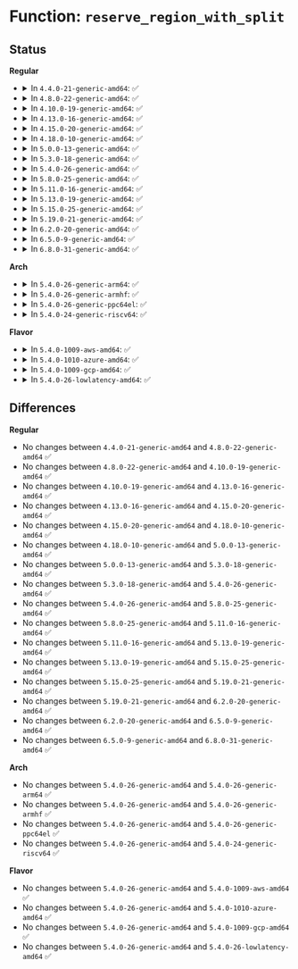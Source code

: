 # Function: <code>reserve_region_with_split</code>

## Status
<b>Regular</b>
<ul>
<li>
<details>
<summary>In <code>4.4.0-21-generic-amd64</code>: ✅</summary>

```c
void reserve_region_with_split(struct resource * root, resource_size_t start, resource_size_t end, const char * name)
```

```json
{
  "name": "reserve_region_with_split",
  "collision_type": "Unique Global",
  "inline_type": "No",
  "funcs": [
    {
      "addr": 18446744071595080672,
      "name": "reserve_region_with_split",
      "external": true,
      "loc": "kernel/resource.c:993",
      "file": "kernel/resource.c",
      "inline": "seen, unknown",
      "caller_inline": [],
      "caller_func": [
        "arch/x86/kernel/e820.c:e820_reserve_resources_late"
      ]
    }
  ],
  "symbols": [
    {
      "addr": 18446744071595080672,
      "name": "reserve_region_with_split",
      "section": ".init.text",
      "bind": "STB_GLOBAL",
      "size": 391
    }
  ]
}
```
</details>
</li>
<li>
<details>
<summary>In <code>4.8.0-22-generic-amd64</code>: ✅</summary>

```c
void reserve_region_with_split(struct resource * root, resource_size_t start, resource_size_t end, const char * name)
```

```json
{
  "name": "reserve_region_with_split",
  "collision_type": "Unique Global",
  "inline_type": "No",
  "funcs": [
    {
      "addr": 18446744071595248009,
      "name": "reserve_region_with_split",
      "external": true,
      "loc": "kernel/resource.c:1059",
      "file": "kernel/resource.c",
      "inline": "seen, unknown",
      "caller_inline": [],
      "caller_func": [
        "arch/x86/kernel/e820.c:e820_reserve_resources_late"
      ]
    }
  ],
  "symbols": [
    {
      "addr": 18446744071595248009,
      "name": "reserve_region_with_split",
      "section": ".init.text",
      "bind": "STB_GLOBAL",
      "size": 412
    }
  ]
}
```
</details>
</li>
<li>
<details>
<summary>In <code>4.10.0-19-generic-amd64</code>: ✅</summary>

```c
void reserve_region_with_split(struct resource * root, resource_size_t start, resource_size_t end, const char * name)
```

```json
{
  "name": "reserve_region_with_split",
  "collision_type": "Unique Global",
  "inline_type": "No",
  "funcs": [
    {
      "addr": 18446744071595492174,
      "name": "reserve_region_with_split",
      "external": true,
      "loc": "kernel/resource.c:1059",
      "file": "kernel/resource.c",
      "inline": "seen, unknown",
      "caller_inline": [],
      "caller_func": [
        "arch/x86/kernel/e820.c:e820_reserve_resources_late"
      ]
    }
  ],
  "symbols": [
    {
      "addr": 18446744071595492174,
      "name": "reserve_region_with_split",
      "section": ".init.text",
      "bind": "STB_GLOBAL",
      "size": 412
    }
  ]
}
```
</details>
</li>
<li>
<details>
<summary>In <code>4.13.0-16-generic-amd64</code>: ✅</summary>

```c
void reserve_region_with_split(struct resource * root, resource_size_t start, resource_size_t end, const char * name)
```

```json
{
  "name": "reserve_region_with_split",
  "collision_type": "Unique Global",
  "inline_type": "No",
  "funcs": [
    {
      "addr": 18446744071596413316,
      "name": "reserve_region_with_split",
      "external": true,
      "loc": "kernel/resource.c:1059",
      "file": "kernel/resource.c",
      "inline": "seen, unknown",
      "caller_inline": [],
      "caller_func": [
        "arch/x86/kernel/e820.c:e820__reserve_resources_late"
      ]
    }
  ],
  "symbols": [
    {
      "addr": 18446744071596413316,
      "name": "reserve_region_with_split",
      "section": ".init.text",
      "bind": "STB_GLOBAL",
      "size": 397
    }
  ]
}
```
</details>
</li>
<li>
<details>
<summary>In <code>4.15.0-20-generic-amd64</code>: ✅</summary>

```c
void reserve_region_with_split(struct resource * root, resource_size_t start, resource_size_t end, const char * name)
```

```json
{
  "name": "reserve_region_with_split",
  "collision_type": "Unique Global",
  "inline_type": "No",
  "funcs": [
    {
      "addr": 18446744071602738037,
      "name": "reserve_region_with_split",
      "external": true,
      "loc": "kernel/resource.c:1077",
      "file": "kernel/resource.c",
      "inline": "seen, unknown",
      "caller_inline": [],
      "caller_func": [
        "arch/x86/kernel/e820.c:e820__reserve_resources_late"
      ]
    }
  ],
  "symbols": [
    {
      "addr": 18446744071602738037,
      "name": "reserve_region_with_split",
      "section": ".init.text",
      "bind": "STB_GLOBAL",
      "size": 397
    }
  ]
}
```
</details>
</li>
<li>
<details>
<summary>In <code>4.18.0-10-generic-amd64</code>: ✅</summary>

```c
void reserve_region_with_split(struct resource * root, resource_size_t start, resource_size_t end, const char * name)
```

```json
{
  "name": "reserve_region_with_split",
  "collision_type": "Unique Global",
  "inline_type": "No",
  "funcs": [
    {
      "addr": 18446744071602910531,
      "name": "reserve_region_with_split",
      "external": true,
      "loc": "kernel/resource.c:1047",
      "file": "kernel/resource.c",
      "inline": "seen, unknown",
      "caller_inline": [],
      "caller_func": [
        "arch/x86/kernel/e820.c:e820__reserve_resources_late"
      ]
    }
  ],
  "symbols": [
    {
      "addr": 18446744071602910531,
      "name": "reserve_region_with_split",
      "section": ".init.text",
      "bind": "STB_GLOBAL",
      "size": 415
    }
  ]
}
```
</details>
</li>
<li>
<details>
<summary>In <code>5.0.0-13-generic-amd64</code>: ✅</summary>

```c
void reserve_region_with_split(struct resource * root, resource_size_t start, resource_size_t end, const char * name)
```

```json
{
  "name": "reserve_region_with_split",
  "collision_type": "Unique Global",
  "inline_type": "No",
  "funcs": [
    {
      "addr": 18446744071604708139,
      "name": "reserve_region_with_split",
      "external": true,
      "loc": "kernel/resource.c:1042",
      "file": "kernel/resource.c",
      "inline": "seen, unknown",
      "caller_inline": [],
      "caller_func": [
        "arch/x86/kernel/e820.c:e820__reserve_resources_late"
      ]
    }
  ],
  "symbols": [
    {
      "addr": 18446744071604708139,
      "name": "reserve_region_with_split",
      "section": ".init.text",
      "bind": "STB_GLOBAL",
      "size": 415
    }
  ]
}
```
</details>
</li>
<li>
<details>
<summary>In <code>5.3.0-18-generic-amd64</code>: ✅</summary>

```c
void reserve_region_with_split(struct resource * root, resource_size_t start, resource_size_t end, const char * name)
```

```json
{
  "name": "reserve_region_with_split",
  "collision_type": "Unique Global",
  "inline_type": "No",
  "funcs": [
    {
      "addr": 18446744071604808467,
      "name": "reserve_region_with_split",
      "external": true,
      "loc": "kernel/resource.c:1056",
      "file": "kernel/resource.c",
      "inline": "seen, unknown",
      "caller_inline": [],
      "caller_func": [
        "arch/x86/kernel/e820.c:e820__reserve_resources_late"
      ]
    }
  ],
  "symbols": [
    {
      "addr": 18446744071604808467,
      "name": "reserve_region_with_split",
      "section": ".init.text",
      "bind": "STB_GLOBAL",
      "size": 433
    }
  ]
}
```
</details>
</li>
<li>
<details>
<summary>In <code>5.4.0-26-generic-amd64</code>: ✅</summary>

```c
void reserve_region_with_split(struct resource * root, resource_size_t start, resource_size_t end, const char * name)
```

```json
{
  "name": "reserve_region_with_split",
  "collision_type": "Unique Global",
  "inline_type": "No",
  "funcs": [
    {
      "addr": 18446744071604842780,
      "name": "reserve_region_with_split",
      "external": true,
      "loc": "kernel/resource.c:1056",
      "file": "kernel/resource.c",
      "inline": "seen, unknown",
      "caller_inline": [],
      "caller_func": [
        "arch/x86/kernel/e820.c:e820__reserve_resources_late"
      ]
    }
  ],
  "symbols": [
    {
      "addr": 18446744071604842780,
      "name": "reserve_region_with_split",
      "section": ".init.text",
      "bind": "STB_GLOBAL",
      "size": 421
    }
  ]
}
```
</details>
</li>
<li>
<details>
<summary>In <code>5.8.0-25-generic-amd64</code>: ✅</summary>

```c
void reserve_region_with_split(struct resource * root, resource_size_t start, resource_size_t end, const char * name)
```

```json
{
  "name": "reserve_region_with_split",
  "collision_type": "Unique Global",
  "inline_type": "No",
  "funcs": [
    {
      "addr": 18446744071609177455,
      "name": "reserve_region_with_split",
      "external": true,
      "loc": "kernel/resource.c:1056",
      "file": "kernel/resource.c",
      "inline": "seen, unknown",
      "caller_inline": [],
      "caller_func": [
        "arch/x86/kernel/e820.c:e820__reserve_resources_late"
      ]
    }
  ],
  "symbols": [
    {
      "addr": 18446744071609177455,
      "name": "reserve_region_with_split",
      "section": ".init.text",
      "bind": "STB_GLOBAL",
      "size": 174
    }
  ]
}
```
</details>
</li>
<li>
<details>
<summary>In <code>5.11.0-16-generic-amd64</code>: ✅</summary>

```c
void reserve_region_with_split(struct resource * root, resource_size_t start, resource_size_t end, const char * name)
```

```json
{
  "name": "reserve_region_with_split",
  "collision_type": "Unique Global",
  "inline_type": "No",
  "funcs": [
    {
      "addr": 18446744071612242889,
      "name": "reserve_region_with_split",
      "external": true,
      "loc": "kernel/resource.c:1063",
      "file": "kernel/resource.c",
      "inline": "seen, unknown",
      "caller_inline": [],
      "caller_func": [
        "arch/x86/kernel/e820.c:e820__reserve_resources_late"
      ]
    }
  ],
  "symbols": [
    {
      "addr": 18446744071612242889,
      "name": "reserve_region_with_split",
      "section": ".init.text",
      "bind": "STB_GLOBAL",
      "size": 174
    }
  ]
}
```
</details>
</li>
<li>
<details>
<summary>In <code>5.13.0-19-generic-amd64</code>: ✅</summary>

```c
void reserve_region_with_split(struct resource * root, resource_size_t start, resource_size_t end, const char * name)
```

```json
{
  "name": "reserve_region_with_split",
  "collision_type": "Unique Global",
  "inline_type": "No",
  "funcs": [
    {
      "addr": 18446744071614383241,
      "name": "reserve_region_with_split",
      "external": true,
      "loc": "kernel/resource.c:1055",
      "file": "kernel/resource.c",
      "inline": "seen, unknown",
      "caller_inline": [],
      "caller_func": [
        "arch/x86/kernel/e820.c:e820__reserve_resources_late"
      ]
    }
  ],
  "symbols": [
    {
      "addr": 18446744071614383241,
      "name": "reserve_region_with_split",
      "section": ".init.text",
      "bind": "STB_GLOBAL",
      "size": 421
    }
  ]
}
```
</details>
</li>
<li>
<details>
<summary>In <code>5.15.0-25-generic-amd64</code>: ✅</summary>

```c
void reserve_region_with_split(struct resource * root, resource_size_t start, resource_size_t end, const char * name)
```

```json
{
  "name": "reserve_region_with_split",
  "collision_type": "Unique Global",
  "inline_type": "No",
  "funcs": [
    {
      "addr": 18446744071615316251,
      "name": "reserve_region_with_split",
      "external": true,
      "loc": "kernel/resource.c:1055",
      "file": "kernel/resource.c",
      "inline": "seen, unknown",
      "caller_inline": [],
      "caller_func": [
        "arch/x86/kernel/e820.c:e820__reserve_resources_late"
      ]
    }
  ],
  "symbols": [
    {
      "addr": 18446744071615316251,
      "name": "reserve_region_with_split",
      "section": ".init.text",
      "bind": "STB_GLOBAL",
      "size": 421
    }
  ]
}
```
</details>
</li>
<li>
<details>
<summary>In <code>5.19.0-21-generic-amd64</code>: ✅</summary>

```c
void reserve_region_with_split(struct resource * root, resource_size_t start, resource_size_t end, const char * name)
```

```json
{
  "name": "reserve_region_with_split",
  "collision_type": "Unique Global",
  "inline_type": "No",
  "funcs": [
    {
      "addr": 18446744071617098144,
      "name": "reserve_region_with_split",
      "external": true,
      "loc": "kernel/resource.c:1042",
      "file": "kernel/resource.c",
      "inline": "seen, unknown",
      "caller_inline": [],
      "caller_func": [
        "arch/x86/kernel/e820.c:e820__reserve_resources_late"
      ]
    }
  ],
  "symbols": [
    {
      "addr": 18446744071617098144,
      "name": "reserve_region_with_split",
      "section": ".init.text",
      "bind": "STB_GLOBAL",
      "size": 452
    }
  ]
}
```
</details>
</li>
<li>
<details>
<summary>In <code>6.2.0-20-generic-amd64</code>: ✅</summary>

```c
void reserve_region_with_split(struct resource * root, resource_size_t start, resource_size_t end, const char * name)
```

```json
{
  "name": "reserve_region_with_split",
  "collision_type": "Unique Global",
  "inline_type": "No",
  "funcs": [
    {
      "addr": 18446744071627759392,
      "name": "reserve_region_with_split",
      "external": true,
      "loc": "kernel/resource.c:1050",
      "file": "kernel/resource.c",
      "inline": "seen, unknown",
      "caller_inline": [],
      "caller_func": [
        "arch/x86/kernel/e820.c:e820__reserve_resources_late"
      ]
    }
  ],
  "symbols": [
    {
      "addr": 18446744071627759392,
      "name": "reserve_region_with_split",
      "section": ".init.text",
      "bind": "STB_GLOBAL",
      "size": 495
    }
  ]
}
```
</details>
</li>
<li>
<details>
<summary>In <code>6.5.0-9-generic-amd64</code>: ✅</summary>

```c
void reserve_region_with_split(struct resource * root, resource_size_t start, resource_size_t end, const char * name)
```

```json
{
  "name": "reserve_region_with_split",
  "collision_type": "Unique Global",
  "inline_type": "No",
  "funcs": [
    {
      "addr": 18446744071619519984,
      "name": "reserve_region_with_split",
      "external": true,
      "loc": "kernel/resource.c:1050",
      "file": "kernel/resource.c",
      "inline": "seen, unknown",
      "caller_inline": [],
      "caller_func": [
        "arch/x86/kernel/e820.c:e820__reserve_resources_late"
      ]
    }
  ],
  "symbols": [
    {
      "addr": 18446744071619519984,
      "name": "reserve_region_with_split",
      "section": ".init.text",
      "bind": "STB_GLOBAL",
      "size": 529
    }
  ]
}
```
</details>
</li>
<li>
<details>
<summary>In <code>6.8.0-31-generic-amd64</code>: ✅</summary>

```c
void reserve_region_with_split(struct resource * root, resource_size_t start, resource_size_t end, const char * name)
```

```json
{
  "name": "reserve_region_with_split",
  "collision_type": "Unique Global",
  "inline_type": "No",
  "funcs": [
    {
      "addr": 18446744071621816992,
      "name": "reserve_region_with_split",
      "external": true,
      "loc": "kernel/resource.c:1105",
      "file": "kernel/resource.c",
      "inline": "seen, unknown",
      "caller_inline": [],
      "caller_func": [
        "arch/x86/kernel/e820.c:e820__reserve_resources_late"
      ]
    }
  ],
  "symbols": [
    {
      "addr": 18446744071621816992,
      "name": "reserve_region_with_split",
      "section": ".init.text",
      "bind": "STB_GLOBAL",
      "size": 623
    }
  ]
}
```
</details>
</li>
</ul>
<b>Arch</b>
<ul>
<li>
<details>
<summary>In <code>5.4.0-26-generic-arm64</code>: ✅</summary>

```c
void reserve_region_with_split(struct resource * root, resource_size_t start, resource_size_t end, const char * name)
```

```json
{
  "name": "reserve_region_with_split",
  "collision_type": "Unique Global",
  "inline_type": "No",
  "funcs": [
    {
      "addr": 18446603336510875492,
      "name": "reserve_region_with_split",
      "external": true,
      "loc": "kernel/resource.c:1056",
      "file": "kernel/resource.c",
      "inline": "seen, unknown",
      "caller_inline": [],
      "caller_func": [
        "arch/arm64/kernel/setup.c:reserve_memblock_reserved_regions"
      ]
    }
  ],
  "symbols": [
    {
      "addr": 18446603336510875492,
      "name": "reserve_region_with_split",
      "section": ".init.text",
      "bind": "STB_GLOBAL",
      "size": 440
    }
  ]
}
```
</details>
</li>
<li>
<details>
<summary>In <code>5.4.0-26-generic-armhf</code>: ✅</summary>

```c
void reserve_region_with_split(struct resource * root, resource_size_t start, resource_size_t end, const char * name)
```

```json
{
  "name": "reserve_region_with_split",
  "collision_type": "Unique Global",
  "inline_type": "No",
  "funcs": [
    {
      "addr": 3243362140,
      "name": "reserve_region_with_split",
      "external": true,
      "loc": "kernel/resource.c:1056",
      "file": "kernel/resource.c",
      "inline": "seen, unknown",
      "caller_inline": [],
      "caller_func": []
    }
  ],
  "symbols": [
    {
      "addr": 3243362140,
      "name": "reserve_region_with_split",
      "section": ".init.text",
      "bind": "STB_GLOBAL",
      "size": 508
    }
  ]
}
```
</details>
</li>
<li>
<details>
<summary>In <code>5.4.0-26-generic-ppc64el</code>: ✅</summary>

```c
void reserve_region_with_split(struct resource * root, resource_size_t start, resource_size_t end, const char * name)
```

```json
{
  "name": "reserve_region_with_split",
  "collision_type": "Unique Global",
  "inline_type": "No",
  "funcs": [
    {
      "addr": 13835058055302505648,
      "name": "reserve_region_with_split",
      "external": true,
      "loc": "kernel/resource.c:1056",
      "file": "kernel/resource.c",
      "inline": "seen, unknown",
      "caller_inline": [],
      "caller_func": []
    }
  ],
  "symbols": [
    {
      "addr": 13835058055302505648,
      "name": "reserve_region_with_split",
      "section": ".init.text",
      "bind": "STB_GLOBAL",
      "size": 552
    }
  ]
}
```
</details>
</li>
<li>
<details>
<summary>In <code>5.4.0-24-generic-riscv64</code>: ✅</summary>

```c
void reserve_region_with_split(struct resource * root, resource_size_t start, resource_size_t end, const char * name)
```

```json
{
  "name": "reserve_region_with_split",
  "collision_type": "Unique Global",
  "inline_type": "No",
  "funcs": [
    {
      "addr": 18446743936270617678,
      "name": "reserve_region_with_split",
      "external": true,
      "loc": "kernel/resource.c:1056",
      "file": "kernel/resource.c",
      "inline": "seen, unknown",
      "caller_inline": [],
      "caller_func": []
    }
  ],
  "symbols": [
    {
      "addr": 18446743936270617678,
      "name": "reserve_region_with_split",
      "section": ".init.text",
      "bind": "STB_GLOBAL",
      "size": 396
    }
  ]
}
```
</details>
</li>
</ul>
<b>Flavor</b>
<ul>
<li>
<details>
<summary>In <code>5.4.0-1009-aws-amd64</code>: ✅</summary>

```c
void reserve_region_with_split(struct resource * root, resource_size_t start, resource_size_t end, const char * name)
```

```json
{
  "name": "reserve_region_with_split",
  "collision_type": "Unique Global",
  "inline_type": "No",
  "funcs": [
    {
      "addr": 18446744071604748047,
      "name": "reserve_region_with_split",
      "external": true,
      "loc": "kernel/resource.c:1056",
      "file": "kernel/resource.c",
      "inline": "seen, unknown",
      "caller_inline": [],
      "caller_func": [
        "arch/x86/kernel/e820.c:e820__reserve_resources_late"
      ]
    }
  ],
  "symbols": [
    {
      "addr": 18446744071604748047,
      "name": "reserve_region_with_split",
      "section": ".init.text",
      "bind": "STB_GLOBAL",
      "size": 421
    }
  ]
}
```
</details>
</li>
<li>
<details>
<summary>In <code>5.4.0-1010-azure-amd64</code>: ✅</summary>

```c
void reserve_region_with_split(struct resource * root, resource_size_t start, resource_size_t end, const char * name)
```

```json
{
  "name": "reserve_region_with_split",
  "collision_type": "Unique Global",
  "inline_type": "No",
  "funcs": [
    {
      "addr": 18446744071604715664,
      "name": "reserve_region_with_split",
      "external": true,
      "loc": "kernel/resource.c:1056",
      "file": "kernel/resource.c",
      "inline": "seen, unknown",
      "caller_inline": [],
      "caller_func": [
        "arch/x86/kernel/e820.c:e820__reserve_resources_late"
      ]
    }
  ],
  "symbols": [
    {
      "addr": 18446744071604715664,
      "name": "reserve_region_with_split",
      "section": ".init.text",
      "bind": "STB_GLOBAL",
      "size": 421
    }
  ]
}
```
</details>
</li>
<li>
<details>
<summary>In <code>5.4.0-1009-gcp-amd64</code>: ✅</summary>

```c
void reserve_region_with_split(struct resource * root, resource_size_t start, resource_size_t end, const char * name)
```

```json
{
  "name": "reserve_region_with_split",
  "collision_type": "Unique Global",
  "inline_type": "No",
  "funcs": [
    {
      "addr": 18446744071604825614,
      "name": "reserve_region_with_split",
      "external": true,
      "loc": "kernel/resource.c:1056",
      "file": "kernel/resource.c",
      "inline": "seen, unknown",
      "caller_inline": [],
      "caller_func": [
        "arch/x86/kernel/e820.c:e820__reserve_resources_late"
      ]
    }
  ],
  "symbols": [
    {
      "addr": 18446744071604825614,
      "name": "reserve_region_with_split",
      "section": ".init.text",
      "bind": "STB_GLOBAL",
      "size": 421
    }
  ]
}
```
</details>
</li>
<li>
<details>
<summary>In <code>5.4.0-26-lowlatency-amd64</code>: ✅</summary>

```c
void reserve_region_with_split(struct resource * root, resource_size_t start, resource_size_t end, const char * name)
```

```json
{
  "name": "reserve_region_with_split",
  "collision_type": "Unique Global",
  "inline_type": "No",
  "funcs": [
    {
      "addr": 18446744071604846937,
      "name": "reserve_region_with_split",
      "external": true,
      "loc": "kernel/resource.c:1056",
      "file": "kernel/resource.c",
      "inline": "seen, unknown",
      "caller_inline": [],
      "caller_func": [
        "arch/x86/kernel/e820.c:e820__reserve_resources_late"
      ]
    }
  ],
  "symbols": [
    {
      "addr": 18446744071604846937,
      "name": "reserve_region_with_split",
      "section": ".init.text",
      "bind": "STB_GLOBAL",
      "size": 426
    }
  ]
}
```
</details>
</li>
</ul>

## Differences
<b>Regular</b>
<ul>
<li>
No changes between <code>4.4.0-21-generic-amd64</code> and <code>4.8.0-22-generic-amd64</code> ✅
</li>
<li>
No changes between <code>4.8.0-22-generic-amd64</code> and <code>4.10.0-19-generic-amd64</code> ✅
</li>
<li>
No changes between <code>4.10.0-19-generic-amd64</code> and <code>4.13.0-16-generic-amd64</code> ✅
</li>
<li>
No changes between <code>4.13.0-16-generic-amd64</code> and <code>4.15.0-20-generic-amd64</code> ✅
</li>
<li>
No changes between <code>4.15.0-20-generic-amd64</code> and <code>4.18.0-10-generic-amd64</code> ✅
</li>
<li>
No changes between <code>4.18.0-10-generic-amd64</code> and <code>5.0.0-13-generic-amd64</code> ✅
</li>
<li>
No changes between <code>5.0.0-13-generic-amd64</code> and <code>5.3.0-18-generic-amd64</code> ✅
</li>
<li>
No changes between <code>5.3.0-18-generic-amd64</code> and <code>5.4.0-26-generic-amd64</code> ✅
</li>
<li>
No changes between <code>5.4.0-26-generic-amd64</code> and <code>5.8.0-25-generic-amd64</code> ✅
</li>
<li>
No changes between <code>5.8.0-25-generic-amd64</code> and <code>5.11.0-16-generic-amd64</code> ✅
</li>
<li>
No changes between <code>5.11.0-16-generic-amd64</code> and <code>5.13.0-19-generic-amd64</code> ✅
</li>
<li>
No changes between <code>5.13.0-19-generic-amd64</code> and <code>5.15.0-25-generic-amd64</code> ✅
</li>
<li>
No changes between <code>5.15.0-25-generic-amd64</code> and <code>5.19.0-21-generic-amd64</code> ✅
</li>
<li>
No changes between <code>5.19.0-21-generic-amd64</code> and <code>6.2.0-20-generic-amd64</code> ✅
</li>
<li>
No changes between <code>6.2.0-20-generic-amd64</code> and <code>6.5.0-9-generic-amd64</code> ✅
</li>
<li>
No changes between <code>6.5.0-9-generic-amd64</code> and <code>6.8.0-31-generic-amd64</code> ✅
</li>
</ul>
<b>Arch</b>
<ul>
<li>
No changes between <code>5.4.0-26-generic-amd64</code> and <code>5.4.0-26-generic-arm64</code> ✅
</li>
<li>
No changes between <code>5.4.0-26-generic-amd64</code> and <code>5.4.0-26-generic-armhf</code> ✅
</li>
<li>
No changes between <code>5.4.0-26-generic-amd64</code> and <code>5.4.0-26-generic-ppc64el</code> ✅
</li>
<li>
No changes between <code>5.4.0-26-generic-amd64</code> and <code>5.4.0-24-generic-riscv64</code> ✅
</li>
</ul>
<b>Flavor</b>
<ul>
<li>
No changes between <code>5.4.0-26-generic-amd64</code> and <code>5.4.0-1009-aws-amd64</code> ✅
</li>
<li>
No changes between <code>5.4.0-26-generic-amd64</code> and <code>5.4.0-1010-azure-amd64</code> ✅
</li>
<li>
No changes between <code>5.4.0-26-generic-amd64</code> and <code>5.4.0-1009-gcp-amd64</code> ✅
</li>
<li>
No changes between <code>5.4.0-26-generic-amd64</code> and <code>5.4.0-26-lowlatency-amd64</code> ✅
</li>
</ul>
